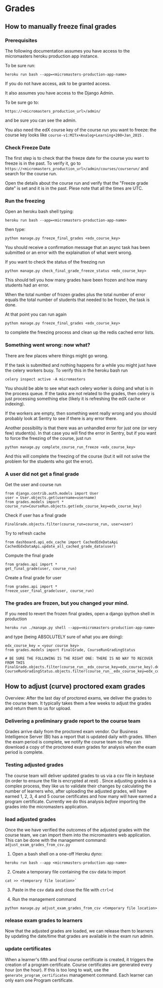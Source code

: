 # Grades

## How to manually freeze final grades


### Prerequisites
The following documentation assumes you have access to the micromasters heroku production app instance.

To be sure run:

    heroku run bash --app=<micromasters-production-app-name>

If you do not have access, ask to be granted access.

It also assumes you have access to the Django Admin.

To be sure go to:

    https://<micromasters_production_url>/admin/

and be sure you can see the admin.


You also need the edX course key of the course run you want to freeze: the course key looks like `course-v1:MITx+Analog+Learning+200+Jan_2015` .

### Check Freeze Date

The first step is to check that the freeze date for the course you want to freeze is in the past.
To verify it, go to `https://<micromasters_production_url>/admin/courses/courserun/` and search for the course run.

Open the details about the course run and verify that the "Freeze grade date" is set and it is in the past.
Plese note that all the times are UTC.


### Run the freezing

Open an heroku bash shell typing:

    heroku run bash --app=<micromasters-production-app-name>

then type:

    python manage.py freeze_final_grades <edx_course_key>

You should receive a confirmation message that an async task has been submitted or an error with the explaination
of what went wrong.

If you want to check the status of the freezing run

	python manage.py check_final_grade_freeze_status <edx_course_key>

This should tell you how many grades have been frozen and how many students had an error.

When the total number of frozen grades plus the total number of error equals the total number of students that needed to be frozen,
the task is done.

At that point you can run again

    python manage.py freeze_final_grades <edx_course_key>

to complete the freezing process and clean up the redis cached error lists.


### Something went wrong: now what?

There are few places where things might go wrong.

If the task is submitted and nothing happens for a while you might just have the celery workers busy.
To verify this in the heroku bash run

    celery inspect active -A micromasters

You should be able to see what each celery worker is doing and what is in the process queue.
If the tasks are not related to the grades, then celery
is just processing something else (likely it is refreshing the edX cache or indexing).

If the workers are empty, then something went really wrong and you should probably look at Sentry to see if there is any error there.

Another possibility is that there was an unhandled error for just one (or very few) student(s).
In that case you will find the error in Sentry, but if you want to force the freezing of the course, just run

	python manage.py complete_course_run_freeze <edx_course_key>

And this will complete the freezing of the course (but it will not solve the problem for the students who got the error).

### A user did not get a final grade

Get the user and course run

    from django.contrib.auth.models import User
    user = User.objects.get(username=username)
    from grades.models import *
    course_run=CourseRun.objects.get(edx_course_key=edx_course_key)

Check if user has a final grade

    FinalGrade.objects.filter(course_run=course_run, user=user)

Try to refresh cache

    from dashboard.api_edx_cache import CachedEdxDataApi
    CachedEdxDataApi.update_all_cached_grade_data(user)

Compute the final grade

    from grades.api import *
    get_final_grade(user, course_run)

Create a final grade for user

    from grades.api import *
    freeze_user_final_grade(user, course_run)


### The grades are frozen, but you changed your mind.

If you need to revert the frozen final grades, open a django ipython shell in production

    heroku run ./manage.py shell --app=<micromasters-production-app-name>

and type (being ABSOLUTELY sure of what you are doing):

    edx_course_key = <your course key>
    from grades.models import FinalGrade, CourseRunGradingStatus

    # BE SURE THE FOLLOWING IS THE RIGHT ONE: THERE IS NO WAY TO RECOVER FROM THIS
    FinalGrade.objects.filter(course_run__edx_course_key=edx_course_key).delete()
    CourseRunGradingStatus.objects.filter(course_run__edx_course_key=edx_course_key).delete()

## How to adjust (curve) proctored exam grades

Overview: After the last day of proctored exams, we deliver the grades to the course team. It typically takes them a few 
weeks to adjust the grades and return them to us for upload. 

### Delivering a preliminary grade report to the course team

Grades arrive daily from the proctored exam vendor. Our Business Intelligence Server (BI) has a report that is updated 
daily with grades. When the exam period is complete, we notify the course team so they can download a copy of the 
proctored exam grades for analysis when the exam period is complete. 

### Testing adjusted grades

The course team will deliver updated grades to us via a csv file in keybase (in order to ensure the file is encrypted 
at rest) . Since adjusting grades is a complex process,
they like us to validate their changes by calculating the number of learners who, after uploading the adjusted grades,
will have earned 1, 2, 3, 4 and 5 course certificates and how many will have earned a program certificate. Currently
we do this analysis _before_ importing the grades into the micromasters application. 

### load adjusted grades

Once the we have verified the outcomes of the adjusted grades with the course team, we can import them into the 
micromasters web application. This can be done with the management command: `adjust_exam_grades_from_csv.py`

  1. Open a bash shell on a one-off Heroku dyno:

    heroku run bash --app <micromasters-production-app-name>
    
  2. Create a temporary file containing the csv data to import 
  
    cat >> <temporary file location>`
    
  3. Paste in the csv data and close the file with `ctrl+d` 
  
  4. Run the management command 
  
    python manage.py adjust_exam_grades_from_csv <temporary file location>

### release exam grades to learners 

Now that the adjusted grades are loaded, we can release them to learners by updating the date/time that grades are 
available in the exam run admin. 

### update certificates

When a learner's fifth and final course certificate is created, it triggers the creation of a program certificate. 
Course certificates are generated every hour (on the hour). If this is too long to wait, use the 
`generate_program_certificates` management command. Each learner can only earn one Program certificate. 
